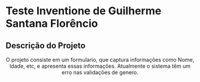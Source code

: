 # Teste Inventione de Guilherme Santana Florêncio

## Descrição do Projeto
<p align="center">O projeto consiste em um formulario, que captura informações como Nome, Idade, etc, e apresenta essas informações. Atualmente o sistema têm um erro nas validações de genero.</p>


